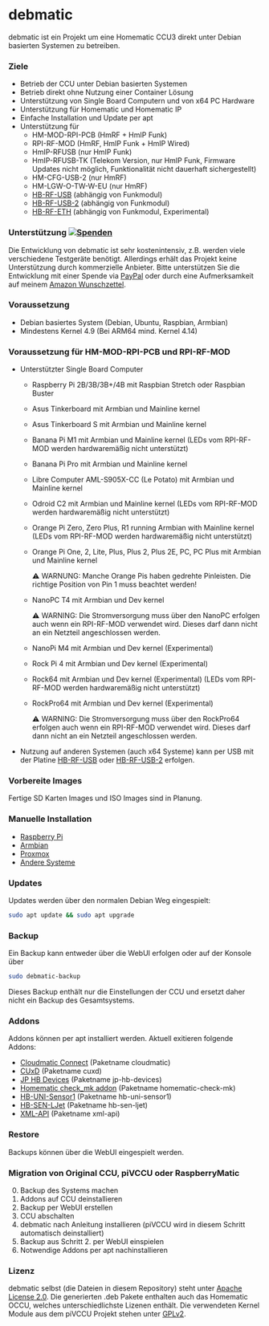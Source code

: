 # debmatic

debmatic ist ein Projekt um eine Homematic CCU3 direkt unter Debian basierten Systemen zu betreiben.

### Ziele
* Betrieb der CCU unter Debian basierten Systemen
* Betrieb direkt ohne Nutzung einer Container Lösung
* Unterstützung von Single Board Computern und von x64 PC Hardware
* Unterstützung für Homematic und Homematic IP
* Einfache Installation und Update per apt
* Unterstützung für 
  * HM-MOD-RPI-PCB (HmRF + HmIP Funk)
  * RPI-RF-MOD (HmRF, HmIP Funk + HmIP Wired)
  * HmIP-RFUSB (nur HmIP Funk)
  * HmIP-RFUSB-TK (Telekom Version, nur HmIP Funk, Firmware Updates nicht möglich, Funktionalität nicht dauerhaft sichergestellt)
  * HM-CFG-USB-2 (nur HmRF)
  * HM-LGW-O-TW-W-EU (nur HmRF)
  * [HB-RF-USB](https://github.com/alexreinert/PCB/tree/master/HB-RF-USB) (abhängig von Funkmodul)
  * [HB-RF-USB-2](https://github.com/alexreinert/PCB/tree/master/HB-RF-USB-2) (abhängig von Funkmodul)
  * [HB-RF-ETH](https://github.com/alexreinert/PCB/tree/master/HB-RF-ETH) (abhängig von Funkmodul, Experimental)

### Unterstützung [![Spenden](https://img.shields.io/badge/donate-PayPal-green.svg)](https://www.paypal.com/cgi-bin/webscr?cmd=_s-xclick&hosted_button_id=WUC7QU84EU7DA)
Die Entwicklung von debmatic ist sehr kostenintensiv, z.B. werden viele verschiedene Testgeräte benötigt. Allerdings erhält das Projekt keine Unterstützung durch kommerzielle Anbieter. Bitte unterstützen Sie die Entwicklung mit einer Spende via [PayPal](https://www.paypal.com/cgi-bin/webscr?cmd=_s-xclick&hosted_button_id=WUC7QU84EU7DA) oder durch eine Aufmerksamkeit auf meinem [Amazon Wunschzettel](https://www.amazon.de/gp/registry/wishlist/3NNUQIQO20AAP/ref=nav_wishlist_lists_1).

### Voraussetzung
* Debian basiertes System (Debian, Ubuntu, Raspbian, Armbian)
* Mindestens Kernel 4.9 (Bei ARM64 mind. Kernel 4.14)

### Voraussetzung für HM-MOD-RPI-PCB und RPI-RF-MOD
* Unterstützter Single Board Computer
  * Raspberry Pi 2B/3B/3B+/4B mit Raspbian Stretch oder Raspbian Buster
  * Asus Tinkerboard mit Armbian und Mainline kernel
  * Asus Tinkerboard S mit Armbian und Mainline kernel
  * Banana Pi M1 mit Armbian und Mainline kernel (LEDs vom RPI-RF-MOD werden hardwaremäßig nicht unterstützt)
  * Banana Pi Pro mit Armbian und Mainline kernel
  * Libre Computer AML-S905X-CC (Le Potato) mit Armbian und Mainline kernel
  * Odroid C2 mit Armbian und Mainline kernel (LEDs vom RPI-RF-MOD werden hardwaremäßig nicht unterstützt)
  * Orange Pi Zero, Zero Plus, R1 running Armbian with Mainline kernel (LEDs vom RPI-RF-MOD werden hardwaremäßig nicht unterstützt)
  * Orange Pi One, 2, Lite, Plus, Plus 2, Plus 2E, PC, PC Plus mit Armbian und Mainline kernel

    :warning: WARNUNG: Manche Orange Pis haben gedrehte Pinleisten. Die richtige Position von Pin 1 muss beachtet werden!
  * NanoPC T4 mit Armbian und Dev kernel

    :warning: WARNING: Die Stromversorgung muss über den NanoPC erfolgen auch wenn ein RPI-RF-MOD verwendet wird. Dieses darf dann nicht an ein Netzteil angeschlossen werden.
  * NanoPi M4 mit Armbian und Dev kernel (Experimental)
  * Rock Pi 4 mit Armbian und Dev kernel (Experimental)
  * Rock64 mit Armbian und Dev kernel (Experimental) (LEDs vom RPI-RF-MOD werden hardwaremäßig nicht unterstützt)
  * RockPro64 mit Armbian und Dev kernel (Experimental)

    :warning: WARNING: Die Stromversorgung muss über den RockPro64 erfolgen auch wenn ein RPI-RF-MOD verwendet wird. Dieses darf dann nicht an ein Netzteil angeschlossen werden.
* Nutzung auf anderen Systemen (auch x64 Systeme) kann per USB mit der Platine [HB-RF-USB](https://github.com/alexreinert/PCB/tree/master/HB-RF-USB) oder [HB-RF-USB-2](https://github.com/alexreinert/PCB/tree/master/HB-RF-USB-2) erfolgen.

### Vorbereite Images
Fertige SD Karten Images und ISO Images sind in Planung.

### Manuelle Installation
* [Raspberry Pi](docs/setup/raspberrypi.md)
* [Armbian](docs/setup/armbian.md)
* [Proxmox](docs/setup/proxmox.md)
* [Andere Systeme](docs/setup/otheros.md)

### Updates
Updates werden über den normalen Debian Weg eingespielt:
```bash
sudo apt update && sudo apt upgrade
```

### Backup
Ein Backup kann entweder über die WebUI erfolgen oder auf der Konsole über
```bash
sudo debmatic-backup
```
Dieses Backup enthält nur die Einstellungen der CCU und ersetzt daher nicht ein Backup des Gesamtsystems.

### Addons
Addons können per apt installiert werden. Aktuell exitieren folgende Addons:
* [Cloudmatic Connect](https://www.cloudmatic.de) (Paketname cloudmatic)
* [CUxD](http://www.cuxd.de/) (Paketname cuxd)
* [JP HB Devices](https://github.com/jp112sdl/JP-HB-Devices-addon) (Paketname jp-hb-devices)
* [Homematic check_mk addon](https://github.com/alexreinert/homematic_check_mk) (Paketname homematic-check-mk)
* [HB-UNI-Sensor1](https://github.com/TomMajor/SmartHome) (Paketname hb-uni-sensor1)
* [HB-SEN-LJet](https://github.com/TomMajor/SmartHome) (Paketname hb-sen-ljet)
* [XML-API](https://github.com/jens-maus/XML-API) (Paketname xml-api)

### Restore
Backups können über die WebUI eingespielt werden.

### Migration von Original CCU, piVCCU oder RaspberryMatic
0. Backup des Systems machen
1. Addons auf CCU deinstallieren
2. Backup per WebUI erstellen
3. CCU abschalten
4. debmatic nach Anleitung installieren (piVCCU wird in diesem Schritt automatisch deinstalliert)
5. Backup aus Schritt 2. per WebUI einspielen
6. Notwendige Addons per apt nachinstallieren

### Lizenz
debmatic selbst (die Dateien in diesem Repository) steht unter [Apache License 2.0](https://opensource.org/licenses/Apache-2.0).
Die generierten .deb Pakete enthalten auch das Homematic OCCU, welches unterschiedlichste Lizenen enthält.
Die verwendeten Kernel Module aus dem piVCCU Projekt stehen unter [GPLv2](http://www.gnu.org/licenses/gpl-2.0.html).

